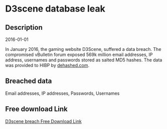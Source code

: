 # D3scene database leak

## Description

2016-01-01

In January 2016, the gaming website D3Scene, suffered a data breach. The compromised vBulletin forum exposed 569k million email addresses, IP address, usernames and passwords stored as salted MD5 hashes. The data was provided to HIBP by <a href="https://dehashed.com/" target="_blank" rel="noopener">dehashed.com</a>.

## Breached data

Email addresses, IP addresses, Passwords, Usernames

## Free download Link

[D3scene breach Free Download Link](https://tinyurl.com/2b2k277t)